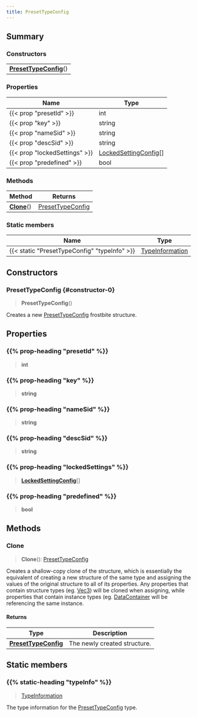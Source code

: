 ```yaml
---
title: PresetTypeConfig
---
```



## Summary
### Constructors
| |
| ----------- |
| **[PresetTypeConfig](#constructor-0)**() |

### Properties
| Name | Type |
| ---- | ---- |
| {{< prop "presetId" >}} | int |
| {{< prop "key" >}} | string |
| {{< prop "nameSid" >}} | string |
| {{< prop "descSid" >}} | string |
| {{< prop "lockedSettings" >}} | [LockedSettingConfig](/vext/ref/fb/lockedsettingconfig)[] |
| {{< prop "predefined" >}} | bool |

### Methods
| Method | Returns |
| ------ | ---- |
| **[Clone](#clone)**() | [PresetTypeConfig](/vext/ref/fb/presettypeconfig) |

### Static members
| Name | Type |
| ---- | ---- |
| {{< static "PresetTypeConfig" "typeInfo" >}} | [TypeInformation](/vext/ref/shared/class/typeinformation) |

## Constructors
### PresetTypeConfig {#constructor-0}
> **PresetTypeConfig**()

Creates a new [PresetTypeConfig](/vext/ref/fb/presettypeconfig) frostbite structure.

## Properties
### {{% prop-heading "presetId" %}}
> **int**

### {{% prop-heading "key" %}}
> **string**

### {{% prop-heading "nameSid" %}}
> **string**

### {{% prop-heading "descSid" %}}
> **string**

### {{% prop-heading "lockedSettings" %}}
> **[LockedSettingConfig](/vext/ref/fb/lockedsettingconfig)**[]

### {{% prop-heading "predefined" %}}
> **bool**

## Methods
### Clone
> **Clone**(): [PresetTypeConfig](/vext/ref/fb/presettypeconfig)

Creates a shallow-copy clone of the structure, which is essentially the equivalent of creating a new structure of the same type and assigning the values of the original structure to all of its properties. Any properties that contain structure types (eg. [Vec3](/vext/ref/shared/class/vec3)) will be cloned when assigning, while properties that contain instance types (eg. [DataContainer](/vext/ref/shared/class/datacontainer) will be referencing the same instance.

#### Returns
| Type | Description |
| ---- | ----------- |
| **[PresetTypeConfig](/vext/ref/fb/presettypeconfig)** | The newly created structure. |

## Static members
### {{% static-heading "typeInfo" %}}
> [TypeInformation](/vext/ref/shared/class/typeinformation)

The type information for the [PresetTypeConfig](/vext/ref/fb/presettypeconfig) type.


